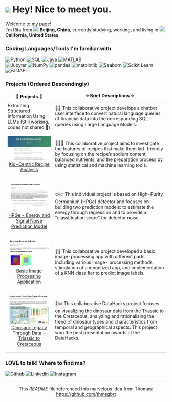<h1><img src="https://emojis.slackmojis.com/emojis/images/1531849430/4246/blob-sunglasses.gif?1531849430" width="30"/> Hey! Nice to meet you.</h1>


<p>Welcome to my page! </br> I'm Rita from <img src="https://cdn-icons-png.flaticon.com/512/197/197375.png" width="13"/> <b>Beijing, China</b>, currently studying, working, and living in <img src="https://cdn-icons-png.flaticon.com/512/197/197484.png" width="13"/> <b>California, United States</b>. </p>
<h3>Coding Languages/Tools I'm familiar with</h3>
<p>
  <img alt="Python" src="https://img.shields.io/badge/-Python-3776AB?style=flat-square&logo=python&logoColor=white" />
  <img alt="SQL" src="https://img.shields.io/badge/-SQL-4A4A55?style=flat-square&logo=postgresql&logoColor=white" />
  <img alt="Java" src="https://img.shields.io/badge/Java-F89820?style=flat-square&logo=openjdk&logoColor=white" />
  <img alt="MATLAB" src="https://img.shields.io/badge/MATLAB-0072BD?style=flat-square&logo=databricks&logoColor=white" />  
<br>
  <img alt="Jupyter" src="https://img.shields.io/badge/-Jupyter-F37626?style=flat-square&logo=jupyter&logoColor=white" />
  <img alt="NumPy" src="https://img.shields.io/badge/-NumPy-013243?style=flat-square&logo=numpy&logoColor=white" />
  <img alt="pandas" src="https://img.shields.io/badge/-pandas-150458?style=flat-square&logo=pandas&logoColor=white" />
  <img alt="matplotlib" src="https://img.shields.io/badge/-matplotlib-3776AB?style=flat-square&logo=python&logoColor=white" />
  <img alt="Seaborn" src="https://img.shields.io/badge/-Seaborn-4C6A92?style=flat-square&logo=python&logoColor=white" />
  <img alt="Scikit Learn" src="https://img.shields.io/badge/-Scikit%20Learn-F7931E?style=flat-square&logo=scikit-learn&logoColor=white" />
  <img alt="FastAPI" src="https://img.shields.io/badge/-FastAPI-009688?style=flat-square&logo=fastapi&logoColor=white" />

</p>
<h3>Projects (Ordered Descendingly) </h3>
<table>
  <thead align="center">
    <tr border: none;>
      <td><b>🥳 Projects 🥳</b></td>
      <td><b>⭐ Brief Descriptions ⭐</b></td>
    </tr>
  </thead>
  <tbody>
    <tr>
      <td>Extracting Structured Information Using LLMs (Still working, codes not shared 🤫)</td>
      <td>💸📄 This collaborative project develops a chatbot user interface to convert natural language queries of financial data into the corresponding SQL queries using Large Language Models.</td>
    </tr>
    <tr>
      <td>
	<p align="center"><a href="https://github.com/YolandaFYL/Kid-Centric-Recipe-Analysis">
	<img alt="Kid_Recipe_image" src="https://github.com/RitaYujiaWu/RitaYujiaWu/blob/main/kid_recipe_readme.png" width="200"/><br>Kid-Centric Recipe Analysis</a></p> 
      </td>
      <td>👶🏻🍴 This collaborative project aims to investigate the features of recipes that make them kid-friendly by focusing on the recipe’s sodium content, balanced nutrients, and the preparation process by using statistical and machine learning tools.</td>
    </tr>
    <tr>
      <td>
	<p align="center"><a href="https://github.com/RitaYujiaWu/Energy-and-Signal-Noise-Prediction-Model">
	<img alt="HPGe_image" src="https://github.com/RitaYujiaWu/RitaYujiaWu/blob/main/HPGe_readme.png" width="200"/><br>HPGe - Energy and Signal Noise Prediction Model</a></p> 
      </td>
      <td>⚙️📈 This individual project is based on High-Purity Germanium (HPGe) detector and focuses on building two prediction
models: to estimate the energy through regression and to provide a "classification score" for detector noise.</td>
    </tr>
    <tr>
      <td>
	<p align="center"><a href="https://github.com/RitaYujiaWu/Basic-Image-Processing-Application">
	<img alt="HPGe_image" src="https://github.com/RitaYujiaWu/RitaYujiaWu/blob/main/image_app_readme.png" width="200"/><br>Basic Image Processing Application</a></p> 
      </td>
      <td>🌇📱 This collaborative project developed a basic image-processing app with different parts including various image-
processing methods, stimulation of a monetized app, and implementation of a KNN classifier to predict image labels.</td>
    </tr>
    <tr>
      <td>
	<p align="center"><a href="https://github.com/RitaYujiaWu/Dinosaur-Legacy-Through-Data">
	<img alt="HPGe_image" src="https://github.com/RitaYujiaWu/RitaYujiaWu/blob/main/dinosaur_readme.png" width="200"/><br>Dinosaur Legacy Through Data - Triassic to Cretaceous</a></p> 
      </td>
      <td>🦖📊 This collaborative DataHacks project focuses on visualizing the dinosaur data from the Triassic to the Cretaceous, analyzing and rationalizing the trend of dinosaur types and characteristics from temporal and geographical aspects. This project won the best presentation awards at the DataHacks.</td>
    </tr>
  </tbody>
</table>

<h3>LOVE to talk! Where to find me?</h3>
<p>
<a href="https://github.com/RitaYujiaWu" target="_blank"><img alt="Github" src="https://img.shields.io/badge/GitHub-%2312100E.svg?&style=for-the-badge&logo=Github&logoColor=white" /></a>
<a href="https://www.linkedin.com/in/yujia-wu-981057262/" target="_blank"><img alt="LinkedIn" src="https://img.shields.io/badge/linkedin-%230077B5.svg?&style=for-the-badge&logo=linkedin&logoColor=white" /></a>
<a href="https://www.instagram.com/rittttttaw/" target="_blank"><img alt="Instagram" src="https://img.shields.io/badge/instagram-%23E4405F.svg?&style=for-the-badge&logo=instagram&logoColor=white" /></a> 
</p>

------------
<p align="center">This <i>README</i> file referenced this marvelous idea from Thomas: <a href="https://github.com/thmsgbrt">https://github.com/thmsgbrt</a>
